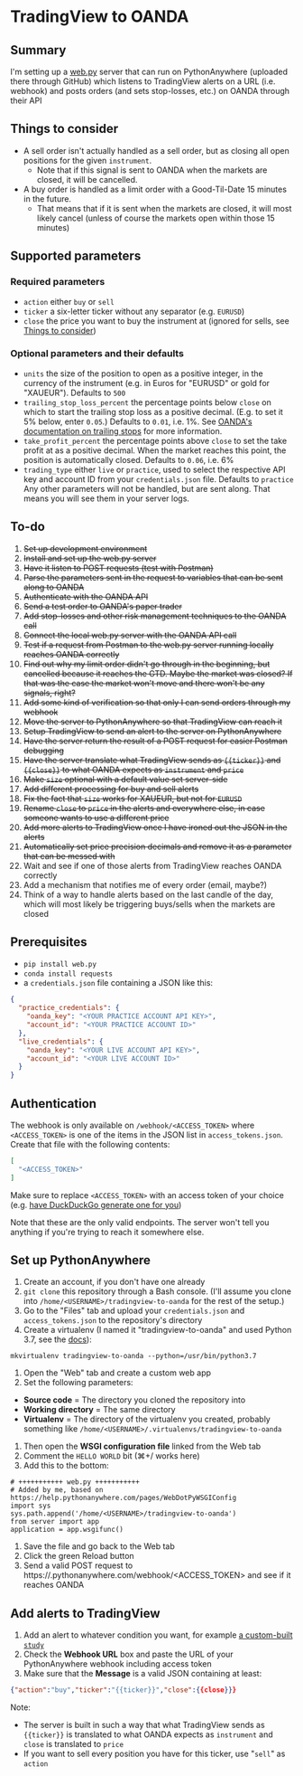 # TradingView to OANDA

## Summary
I'm setting up a [web.py](https://webpy.org/) server that can run on PythonAnywhere (uploaded there through GitHub) which listens to TradingView alerts on a URL (i.e. webhook) and posts orders (and sets stop-losses, etc.) on OANDA through their API

## Things to consider
* A sell order isn't actually handled as a sell order, but as closing all open positions for the given `instrument`.
  * Note that if this signal is sent to OANDA when the markets are closed, it will be cancelled.
* A buy order is handled as a limit order with a Good-Til-Date 15 minutes in the future.
  * That means that if it is sent when the markets are closed, it will most likely cancel (unless of course the markets open within those 15 minutes)

## Supported parameters
### Required parameters
* `action` either `buy` or `sell`
* `ticker` a six-letter ticker without any separator (e.g. `EURUSD`)
* `close` the price you want to buy the instrument at (ignored for sells, see [Things to consider](#things-to-consider))
### Optional parameters and their defaults
* `units` the size of the position to open as a positive integer, in the currency of the instrument (e.g. in Euros for "EURUSD" or gold for "XAUEUR"). Defaults to `500`
* `trailing_stop_loss_percent` the percentage points below `close` on which to start the trailing stop loss as a positive decimal. (E.g. to set it 5% below, enter `0.05`.) Defaults to `0.01`, i.e. 1%. See [OANDA's documentation on trailing stops](https://www1.oanda.com/forex-trading/learn/capital-management/stop-loss) for more information.
* `take_profit_percent` the percentage points above `close` to set the take profit at as a positive decimal. When the market reaches this point, the position is automatically closed. Defaults to `0.06`, i.e. 6%
* `trading_type` either `live` or `practice`, used to select the respective API key and account ID from your `credentials.json` file. Defaults to `practice`
Any other parameters will not be handled, but are sent along. That means you will see them in your server logs.

## To-do
1. ~~Set up development environment~~
1. ~~Install and set up the web.py server~~
1. ~~Have it listen to POST requests (test with Postman)~~
1. ~~Parse the parameters sent in the request to variables that can be sent along to OANDA~~
1. ~~Authenticate with the OANDA API~~
1. ~~Send a test order to OANDA's paper trader~~
1. ~~Add stop-losses and other risk management techniques to the OANDA call~~
1. ~~Connect the local web.py server with the OANDA API call~~
1. ~~Test if a request from Postman to the web.py server running locally reaches OANDA correctly~~
1. ~~Find out why my limit order didn't go through in the beginning, but cancelled because it reaches the GTD. Maybe the market was closed? If that was the case the market won't move and there won't be any signals, right?~~
1. ~~Add some kind of verification so that only I can send orders through my webhook~~
1. ~~Move the server to PythonAnywhere so that TradingView can reach it~~
1. ~~Setup TradingView to send an alert to the server on PythonAnywhere~~
1. ~~Have the server return the result of a POST request for easier Postman debugging~~
1. ~~Have the server translate what TradingView sends as `{{ticker}}` and `{{close}}` to what OANDA expects as `instrument` and `price`~~
1. ~~Make `size` optional with a default value set server-side~~
1. ~~Add different processing for buy and sell alerts~~
1. ~~Fix the fact that `size` works for XAUEUR, but not for `EURUSD`~~
1. ~~Rename `close` to `price` in the alerts and everywhere else, in case someone wants to use a different price~~
1. ~~Add more alerts to TradingView once I have ironed out the JSON in the alerts~~
1. ~~Automatically set price precision decimals and remove it as a parameter that can be messed with~~
1. Wait and see if one of those alerts from TradingView reaches OANDA correctly
1. Add a mechanism that notifies me of every order (email, maybe?)
1. Think of a way to handle alerts based on the last candle of the day, which will most likely be triggering buys/sells when the markets are closed

## Prerequisites
* `pip install web.py`
* `conda install requests`
* a `credentials.json` file containing a JSON like this:

```json
{
  "practice_credentials": {
    "oanda_key": "<YOUR PRACTICE ACCOUNT API KEY>",
    "account_id": "<YOUR PRACTICE ACCOUNT ID>"
  },
  "live_credentials": {
    "oanda_key": "<YOUR LIVE ACCOUNT API KEY>",
    "account_id": "<YOUR LIVE ACCOUNT ID>"
  }
}
```

## Authentication
The webhook is only available on `/webhook/<ACCESS_TOKEN>` where `<ACCESS_TOKEN>` is one of the items in the JSON list in `access_tokens.json`. Create that file with the following contents:

```json
[
  "<ACCESS_TOKEN>"
]
```

Make sure to replace `<ACCESS_TOKEN>` with an access token of your choice (e.g. [have DuckDuckGo generate one for you](https://duckduckgo.com/?q=password+64))

Note that these are the only valid endpoints. The server won't tell you anything if you're trying to reach it somewhere else.

## Set up PythonAnywhere
1. Create an account, if you don't have one already
1. `git clone` this repository through a Bash console. (I'll assume you clone into `/home/<USERNAME>/tradingview-to-oanda` for the rest of the setup.)
1. Go to the "Files" tab and upload your `credentials.json` and `access_tokens.json` to the repository's directory
1. Create a virtualenv (I named it "tradingview-to-oanda" and used Python 3.7, see the [docs](https://help.pythonanywhere.com/pages/Virtualenvs)):
  ```
  mkvirtualenv tradingview-to-oanda --python=/usr/bin/python3.7
  ```
1. Open the "Web" tab and create a custom web app
1. Set the following parameters:
  * __Source code__ = The directory you cloned the repository into
  * __Working directory__ = The same directory
  * __Virtualenv__ = The directory of the virtualenv you created, probably something like `/home/<USERNAME>/.virtualenvs/tradingview-to-oanda`
1. Then open the __WSGI configuration file__ linked from the Web tab
1. Comment the `HELLO WORLD` bit (⌘+/ works here)
1. Add this to the bottom:
  ```
  # +++++++++++ web.py +++++++++++
  # Added by me, based on https://help.pythonanywhere.com/pages/WebDotPyWSGIConfig
  import sys
  sys.path.append('/home/<USERNAME>/tradingview-to-oanda')
  from server import app
  application = app.wsgifunc()
  ```
1. Save the file and go back to the Web tab
1. Click the green Reload button
1. Send a valid POST request to https://<USERNAME>.pythonanywhere.com/webhook/<ACCESS_TOKEN> and see if it reaches OANDA

## Add alerts to TradingView
1. Add an alert to whatever condition you want, for example [a custom-built `study`](https://www.tradingview.com/pine-script-docs/en/v4/annotations/Alert_conditions.html)
1. Check the __Webhook URL__ box and paste the URL of your PythonAnywhere webhook including access token
1. Make sure that the __Message__ is a valid JSON containing at least:
  ```json
  {"action":"buy","ticker":"{{ticker}}","close":{{close}}}
  ```
  Note:
  * The server is built in such a way that what TradingView sends as `{{ticker}}` is translated to what OANDA expects as `instrument` and `close` is translated to `price`
  * If you want to sell every position you have for this ticker, use "`sell`" as `action`
